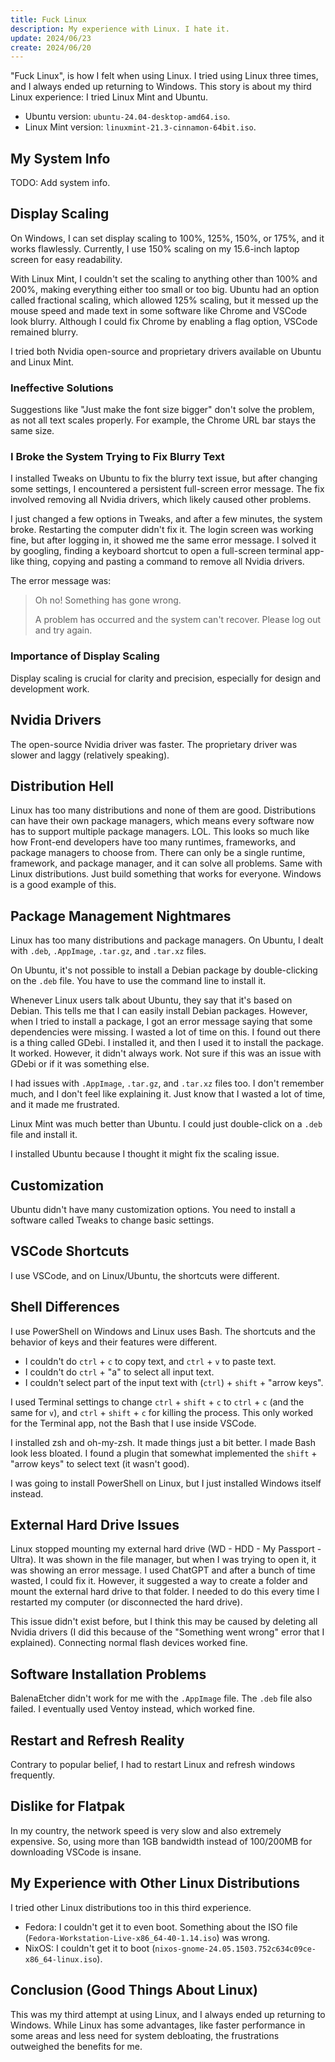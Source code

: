 ```yaml
---
title: Fuck Linux
description: My experience with Linux. I hate it.
update: 2024/06/23
create: 2024/06/20
---
```


"Fuck Linux", is how I felt when using Linux. I tried using Linux three times, and I always ended up returning to Windows. This story is about my third Linux experience: I tried Linux Mint and Ubuntu.

-   Ubuntu version: `ubuntu-24.04-desktop-amd64.iso`.
-   Linux Mint version: `linuxmint-21.3-cinnamon-64bit.iso`.

## My System Info

TODO: Add system info.

## Display Scaling

On Windows, I can set display scaling to 100%, 125%, 150%, or 175%, and it works flawlessly. Currently, I use 150% scaling on my 15.6-inch laptop screen for easy readability.

With Linux Mint, I couldn't set the scaling to anything other than 100% and 200%, making everything either too small or too big. Ubuntu had an option called fractional scaling, which allowed 125% scaling, but it messed up the mouse speed and made text in some software like Chrome and VSCode look blurry. Although I could fix Chrome by enabling a flag option, VSCode remained blurry.

I tried both Nvidia open-source and proprietary drivers available on Ubuntu and Linux Mint.

### Ineffective Solutions

Suggestions like "Just make the font size bigger" don't solve the problem, as not all text scales properly. For example, the Chrome URL bar stays the same size.

### I Broke the System Trying to Fix Blurry Text

I installed Tweaks on Ubuntu to fix the blurry text issue, but after changing some settings, I encountered a persistent full-screen error message. The fix involved removing all Nvidia drivers, which likely caused other problems.

I just changed a few options in Tweaks, and after a few minutes, the system broke. Restarting the computer didn't fix it. The login screen was working fine, but after logging in, it showed me the same error message. I solved it by googling, finding a keyboard shortcut to open a full-screen terminal app-like thing, copying and pasting a command to remove all Nvidia drivers.

The error message was:

> Oh no! Something has gone wrong.
>
> A problem has occurred and the system can't recover. Please log out and try again.

### Importance of Display Scaling

Display scaling is crucial for clarity and precision, especially for design and development work.

## Nvidia Drivers

The open-source Nvidia driver was faster. The proprietary driver was slower and laggy (relatively speaking).

## Distribution Hell

Linux has too many distributions and none of them are good. Distributions can have their own package managers, which means every software now has to support multiple package managers. LOL. This looks so much like how Front-end developers have too many runtimes, frameworks, and package managers to choose from. There can only be a single runtime, framework, and package manager, and it can solve all problems. Same with Linux distributions. Just build something that works for everyone. Windows is a good example of this.

## Package Management Nightmares

Linux has too many distributions and package managers. On Ubuntu, I dealt with `.deb`, `.AppImage`, `.tar.gz`, and `.tar.xz` files.

On Ubuntu, it's not possible to install a Debian package by double-clicking on the `.deb` file. You have to use the command line to install it.

Whenever Linux users talk about Ubuntu, they say that it's based on Debian. This tells me that I can easily install Debian packages. However, when I tried to install a package, I got an error message saying that some dependencies were missing. I wasted a lot of time on this. I found out there is a thing called GDebi. I installed it, and then I used it to install the package. It worked. However, it didn't always work. Not sure if this was an issue with GDebi or if it was something else.

I had issues with `.AppImage`, `.tar.gz`, and `.tar.xz` files too. I don't remember much, and I don't feel like explaining it. Just know that I wasted a lot of time, and it made me frustrated.

Linux Mint was much better than Ubuntu. I could just double-click on a `.deb` file and install it.

I installed Ubuntu because I thought it might fix the scaling issue.

## Customization

Ubuntu didn't have many customization options. You need to install a software called Tweaks to change basic settings.

## VSCode Shortcuts

I use VSCode, and on Linux/Ubuntu, the shortcuts were different.

## Shell Differences

I use PowerShell on Windows and Linux uses Bash. The shortcuts and the behavior of keys and their features were different.

-   I couldn't do `ctrl` + `c` to copy text, and `ctrl` + `v` to paste text.
-   I couldn't do `ctrl` + "a" to select all input text.
-   I couldn't select part of the input text with (`ctrl`) + `shift` + "arrow keys".

I used Terminal settings to change `ctrl` + `shift` + `c` to `ctrl` + `c` (and the same for `v`), and `ctrl` + `shift` + `c` for killing the process. This only worked for the Terminal app, not the Bash that I use inside VSCode.

I installed zsh and oh-my-zsh. It made things just a bit better. I made Bash look less bloated. I found a plugin that somewhat implemented the `shift` + "arrow keys" to select text (it wasn't good).

I was going to install PowerShell on Linux, but I just installed Windows itself instead.

## External Hard Drive Issues

Linux stopped mounting my external hard drive (WD - HDD - My Passport - Ultra). It was shown in the file manager, but when I was trying to open it, it was showing an error message. I used ChatGPT and after a bunch of time wasted, I could fix it. However, it suggested a way to create a folder and mount the external hard drive to that folder. I needed to do this every time I restarted my computer (or disconnected the hard drive).

This issue didn't exist before, but I think this may be caused by deleting all Nvidia drivers (I did this because of the "Something went wrong" error that I explained). Connecting normal flash devices worked fine.

## Software Installation Problems

BalenaEtcher didn't work for me with the `.AppImage` file. The `.deb` file also failed. I eventually used Ventoy instead, which worked fine.

## Restart and Refresh Reality

Contrary to popular belief, I had to restart Linux and refresh windows frequently.

## Dislike for Flatpak

In my country, the network speed is very slow and also extremely expensive. So, using more than 1GB bandwidth instead of 100/200MB for downloading VSCode is insane.

## My Experience with Other Linux Distributions

I tried other Linux distributions too in this third experience.

-   Fedora: I couldn't get it to even boot. Something about the ISO file (`Fedora-Workstation-Live-x86_64-40-1.14.iso`) was wrong.
-   NixOS: I couldn't get it to boot (`nixos-gnome-24.05.1503.752c634c09ce-x86_64-linux.iso`).

## Conclusion (Good Things About Linux)

This was my third attempt at using Linux, and I always ended up returning to Windows. While Linux has some advantages, like faster performance in some areas and less need for system debloating, the frustrations outweighed the benefits for me.
